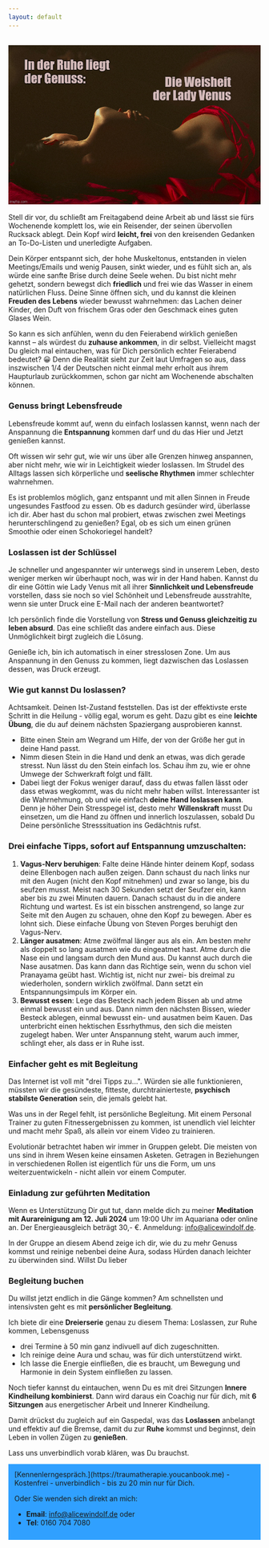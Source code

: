 ```yaml
---
layout: default
---
```

<br/>
<img src="/assets/2020-07-08-Lebensgenuss statt Burnout.jpg" alt="Sinnlichkeit statt Burnout" style="max-width:100%"/>

<p></p>

Stell dir vor, du schließt am Freitagabend deine Arbeit ab und lässt sie fürs Wochenende komplett los, wie ein Reisender, der seinen übervollen Rucksack ablegt. Dein Kopf wird **leicht, frei** von den kreisenden Gedanken an To-Do-Listen und unerledigte Aufgaben. 

Dein Körper entspannt sich, der hohe Muskeltonus, entstanden in vielen Meetings/Emails und wenig Pausen, sinkt wieder, und es fühlt sich an, als würde eine sanfte Brise durch deine Seele wehen. Du bist nicht mehr gehetzt, sondern bewegst dich **friedlich** und frei wie das Wasser in einem natürlichen Fluss. Deine Sinne öffnen sich, und du kannst die kleinen **Freuden des Lebens** wieder bewusst wahrnehmen: das Lachen deiner Kinder, den Duft von frischem Gras oder den Geschmack eines guten Glases Wein. 

So kann es sich anfühlen, wenn du den Feierabend wirklich genießen kannst – als würdest du **zuhause ankommen**, in dir selbst. Vielleicht magst Du gleich mal eintauchen, was für Dich persönlich echter Feierabend bedeutet? 😀 Denn die Realität sieht zur Zeit laut Umfragen so aus, dass inszwischen 1/4 der Deutschen nicht einmal mehr erholt aus ihrem Haupturlaub zurückkommen, schon gar nicht am Wochenende abschalten können. 

### Genuss bringt Lebensfreude
Lebensfreude kommt auf, wenn du einfach loslassen kannst, wenn nach der Anspannung die **Entspannung** kommen darf und du das Hier und Jetzt genießen kannst. 

Oft wissen wir sehr gut, wie wir uns über alle Grenzen hinweg anspannen, aber nicht mehr, wie wir in Leichtigkeit wieder loslassen. Im Strudel des Alltags lassen sich körperliche und **seelische Rhythmen** immer schlechter wahrnehmen.

Es ist problemlos möglich, ganz entspannt und mit allen Sinnen in Freude ungesundes Fastfood zu essen. Ob es dadurch gesünder wird, überlasse ich dir. Aber hast du schon mal probiert, etwas zwischen zwei Meetings herunterschlingend zu genießen? Egal, ob es sich um einen grünen Smoothie oder einen Schokoriegel handelt? 

### Loslassen ist der Schlüssel
Je schneller und angespannter wir unterwegs sind in unserem Leben, desto weniger merken wir überhaupt noch, was wir in der Hand haben. Kannst du dir eine Göttin wie Lady Venus mit all ihrer **Sinnlichkeit und Lebensfreude** vorstellen, dass sie noch so viel Schönheit und Lebensfreude ausstrahlte, wenn sie unter Druck eine E-Mail nach der anderen beantwortet?

Ich persönlich finde die Vorstellung von **Stress und Genuss gleichzeitig zu leben absurd**. Das eine schließt das andere einfach aus. Diese Unmöglichkeit birgt zugleich die Lösung. 

Genieße ich, bin ich automatisch in einer stresslosen Zone. Um aus Anspannung in den Genuss zu kommen, liegt dazwischen das Loslassen dessen, was Druck erzeugt.  

### Wie gut kannst Du loslassen?
Achtsamkeit. Deinen Ist-Zustand feststellen. Das ist der effektivste erste Schritt in die Heilung - völlig egal, worum es geht. Dazu gibt es eine **leichte Übung**, die du auf deinem nächsten Spaziergang ausprobieren kannst. 

- Bitte einen Stein am Wegrand um Hilfe, der von der Größe her gut in deine Hand passt.
- Nimm diesen Stein in die Hand und denk an etwas, was dich gerade stresst. Nun lässt du den Stein einfach los. Schau ihm zu, wie er ohne Umwege der Schwerkraft folgt und fällt.
- Dabei liegt der Fokus weniger darauf, dass du etwas fallen lässt oder dass etwas wegkommt, was du nicht mehr haben willst. Interessanter ist die Wahrnehmung, ob und wie einfach **deine Hand loslassen kann**. Denn je höher Dein Stresspegel ist, desto mehr **Willenskraft** musst Du einsetzen, um die Hand zu öffnen und innerlich loszulassen, sobald Du Deine persönliche Stresssituation ins Gedächtnis rufst.

### Drei einfache Tipps, sofort auf Entspannung umzuschalten:
1. **Vagus-Nerv beruhigen**: Falte deine Hände hinter deinem Kopf, sodass deine Ellenbogen nach außen zeigen. Dann schaust du nach links nur mit den Augen (nicht den Kopf mitnehmen) und zwar so lange, bis du seufzen musst. Meist nach 30 Sekunden setzt der Seufzer ein, kann aber bis zu zwei Minuten dauern. Danach schaust du in die andere Richtung und wartest. Es ist ein bisschen anstrengend, so lange zur Seite mit den Augen zu schauen, ohne den Kopf zu bewegen. Aber es lohnt sich. Diese einfache Übung von Steven Porges beruhigt den Vagus-Nerv.
2. **Länger ausatmen**: Atme zwölfmal länger aus als ein. Am besten mehr als doppelt so lang ausatmen wie du eingeatmet hast. Atme durch die Nase ein und langsam durch den Mund aus. Du kannst auch durch die Nase ausatmen. Das kann dann das Richtige sein, wenn du schon viel Pranayama geübt hast. Wichtig ist, nicht nur zwei- bis dreimal zu wiederholen, sondern wirklich zwölfmal. Dann setzt ein Entspannungsimpuls im Körper ein.
3. **Bewusst essen**: Lege das Besteck nach jedem Bissen ab und atme einmal bewusst ein und aus. Dann nimm den nächsten Bissen, wieder Besteck ablegen, einmal bewusst ein- und ausatmen beim Kauen. Das unterbricht einen hektischen Essrhythmus, den sich die meisten zugelegt haben. Wer unter Anspannung steht, warum auch immer, schlingt eher, als dass er in Ruhe isst.

### Einfacher geht es mit Begleitung
Das Internet ist voll mit "drei Tipps zu...". Würden sie alle funktionieren, müssten wir die gesündeste, fitteste, durchtrainierteste, **psychisch stabilste Generation** sein, die jemals gelebt hat.

Was uns in der Regel fehlt, ist persönliche Begleitung. Mit einem Personal Trainer zu guten Fitnessergebnissen zu kommen, ist unendlich viel leichter und macht mehr Spaß, als allein vor einem Video zu trainieren.

Evolutionär betrachtet haben wir immer in Gruppen gelebt. Die meisten von uns sind in ihrem Wesen keine einsamen Asketen. Getragen in Beziehungen in verschiedenen Rollen ist eigentlich für uns die Form, um uns weiterzuentwickeln - nicht allein vor einem Computer. 

### Einladung zur geführten Meditation
Wenn es Unterstützung Dir gut tut, dann melde dich zu meiner **Meditation mit Aurareinigung am 12. Juli 2024** um 19:00 Uhr im Aquariana oder online an. Der Energieausgleich beträgt 30,- €. Anmeldung: info@alicewindolf.de.

In der Gruppe an diesem Abend zeige ich dir, wie du zu mehr Genuss kommst und reinige nebenbei deine Aura, sodass Hürden danach leichter zu überwinden sind.
Willst Du lieber 

### Begleitung buchen
Du willst jetzt endlich in die Gänge kommen? Am schnellsten und intensivsten geht es mit **persönlicher Begleitung**. 

Ich biete dir eine **Dreierserie** genau zu diesem Thema: Loslassen, zur Ruhe kommen, Lebensgenuss 
- drei Termine à 50 min ganz indivuell auf dich zugeschnitten.
- Ich reinige deine Aura und schau, was für dich unterstützend wirkt.
- Ich lasse die Energie einfließen, die es braucht, um Bewegung und Harmonie in dein System einfließen zu lassen.  

Noch tiefer kannst du eintauchen, wenn Du es mit drei Sitzungen **Innere Kindheilung kombinierst**. 
Dann wird daraus ein Coachig nur für dich, mit **6 Sitzungen** aus energetischer Arbeit und Innerer Kindheilung. 

Damit drückst du zugleich auf ein Gaspedal, was das **Loslassen** anbelangt und effektiv auf die Bremse, damit du zur **Ruhe** kommst und beginnst, dein Leben in vollen Zügen zu **genießen**. 

Lass uns unverbindlich vorab klären, was Du brauchst. 

<span style='display:inline-block;padding:12px;background:#30A0ff'>
[Kennenlerngespräch.](https://traumatherapie.youcanbook.me)
   - Kostenfrei
   - unverbindlich
   - bis zu 20 min nur für Dich. 
 
 
  
Oder Sie wenden sich direkt an mich: 
- **Email**: info@alicewindolf.de oder
- **Tel**: 0160 704 7080
